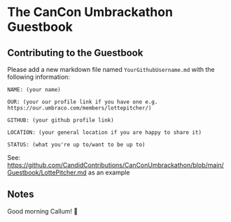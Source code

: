 # The CanCon Umbrackathon Guestbook

## Contributing to the Guestbook

Please add a new markdown file named `YourGithubUsername.md` with the following information:

```
NAME: (your name)

OUR: (your our profile link if you have one e.g. https://our.umbraco.com/members/lottepitcher/)

GITHUB: (your github profile link)

LOCATION: (your general location if you are happy to share it)

STATUS: (what you're up to/want to be up to)
```

See: https://github.com/CandidContributions/CanConUmbrackathon/blob/main/Guestbook/LottePitcher.md as an example

## Notes

Good morning Callum! 🥳
